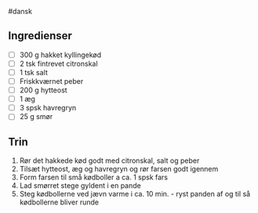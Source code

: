 #dansk

## Ingredienser
- [ ] 300 g hakket kyllingekød
- [ ] 2 tsk fintrevet citronskal
- [ ] 1 tsk salt
- [ ] Friskkværnet peber
- [ ] 200 g hytteost
- [ ] 1 æg
- [ ] 3 spsk havregryn
- [ ] 25 g smør

## Trin
1. Rør det hakkede kød godt med citronskal, salt og peber
2. Tilsæt hytteost, æg og havregryn og rør farsen godt igennem
3. Form farsen til små kødboller a ca. 1 spsk fars
4. Lad smørret stege gyldent i en pande
5. Steg kødbollerne ved jævn varme i ca. 10 min. - ryst panden af og til så kødbollerne bliver runde